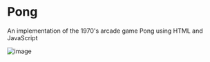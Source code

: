 # Pong
An implementation of the 1970's arcade game Pong using HTML and JavaScript

![image](https://user-images.githubusercontent.com/43837277/210183812-b6c91c1d-8998-4009-9804-8a5f2578817c.png)

